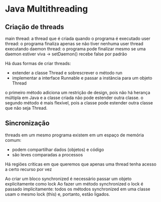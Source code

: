 # Java Multithreading

## Criação de threads

main thread: a thread que é criada quando o programa é executado
user thread: o programa finaliza apenas se não tiver nenhuma user thread executando 
daemon thread: o programa pode finalizar mesmo se uma daemon estiver viva -> setDaemon() recebe false por padrão

Há duas formas de criar threads:
- extender a classe Thread e sobrescrever o método run
- implementar a interface Runnable e passar a instância para um objeto Thread

o primeiro método adiciona um restrição de design, pois não há herança múltipla em Java e a classe criada não pode estender outra classe.
o segundo método é mais flexível, pois a classe pode estender outra classe que não seja Thread.

## Sincronização 

threads em um mesmo programa existem em um espaço de memória comum: 
- podem compartilhar dados (objetos) e código
- são leves comparadas a processos

Há regiões críticas em que queremos que apenas uma thread tenha acesso a certo recurso por vez

Ao criar um bloco synchronized é necessário passar um objeto explicitamente como lock
Ao fazer um método synchronized o lock é passado implicitamente: todos os métodos synchronized em uma classe usam o mesmo lock (this) e, portanto, estão ligados. 
